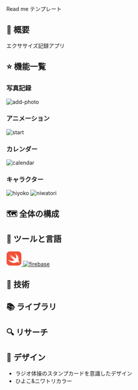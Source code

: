 Read me テンプレート

## 💬 概要
エクササイズ記録アプリ

## ⭐️ 機能一覧

### 写真記録<br>
![add-photo](https://user-images.githubusercontent.com/98724087/151980062-251f787b-0193-46a2-8a5c-2844cf8c4b04.gif)
<br>
### アニメーション<br>
![start](https://user-images.githubusercontent.com/98724087/151980665-6164b99f-e7b9-4c96-b85c-487ecba65dda.gif)
### カレンダー<br>
![calendar](https://user-images.githubusercontent.com/98724087/151980787-3dc42f33-7bd5-4c12-9ac8-38c23b1848cb.gif)
### キャラクター<br>
![hiyoko](https://user-images.githubusercontent.com/98724087/151981550-cc8fa5e2-1b73-4b71-a790-9880c6d2c74b.gif)
![niwatori](https://user-images.githubusercontent.com/98724087/151981633-22083406-2d9d-4528-860f-0770a977c6db.gif)

## 🗺 全体の構成

## 🔧 ツールと言語
<a href="https://developer.apple.com/swift/" target="_blank" rel="noreferrer"> <img src="https://raw.githubusercontent.com/devicons/devicon/master/icons/swift/swift-original.svg" alt="swift" width="40" height="40"/> </a>
<a href="https://firebase.google.com/" target="_blank" rel="noreferrer"> <img src="https://www.vectorlogo.zone/logos/firebase/firebase-icon.svg" alt="firebase" width="40" height="40"/> </a>

## 📝 技術

## 📚 ライブラリ

## 🔍 リサーチ

## 🎨  デザイン
- ラジオ体操のスタンプカードを意識したデザイン
- ひよこ&ニワトリカラー
